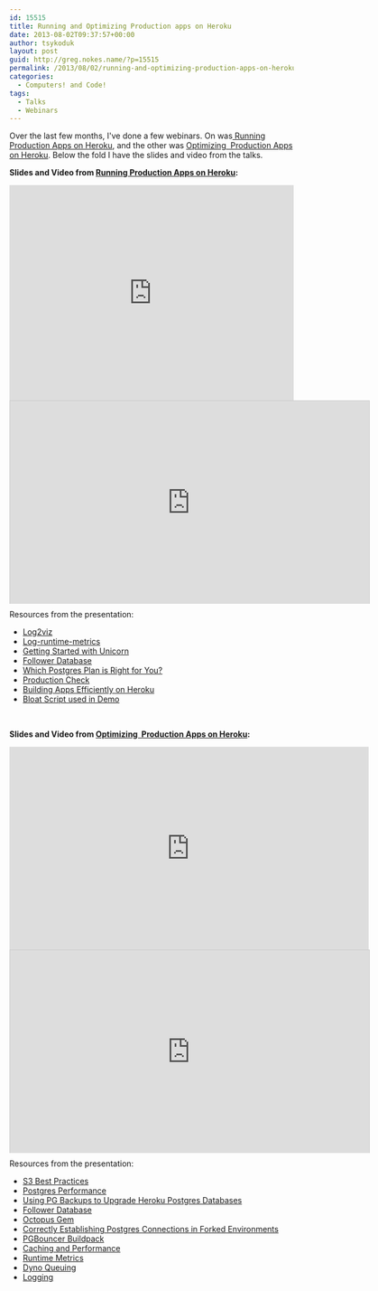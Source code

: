 ```yaml
---
id: 15515
title: Running and Optimizing Production apps on Heroku
date: 2013-08-02T09:37:57+00:00
author: tsykoduk
layout: post
guid: http://greg.nokes.name/?p=15515
permalink: /2013/08/02/running-and-optimizing-production-apps-on-heroku/
categories:
  - Computers! and Code!
tags:
  - Talks
  - Webinars
---
```

Over the last few months, I've done a few webinars. On was<a href="https://blog.heroku.com/archives/2013/7/11/running-production-apps-on-heroku"> Running Production Apps on Heroku</a>, and the other was <a href="https://blog.heroku.com/archives/2013/8/1/video_and_slides_optimizing_production_apps_on_heroku">Optimizing  Production Apps on Heroku</a>. Below the fold I have the slides and video from the talks.

<strong>Slides and Video from <a href="https://blog.heroku.com/archives/2013/7/11/running-production-apps-on-heroku">Running Production Apps on Heroku</a>:</strong>
<iframe src="https://player.vimeo.com/video/69263217" height="381" width="100%" allowfullscreen="" frameborder="0"></iframe>

<iframe style="border: 1px solid #CCC; border-width: 1px 1px 0; margin-bottom: 5px;" src="http://www.slideshare.net/slideshow/embed_code/23588612" height="359" width="637" allowfullscreen="" frameborder="0" marginwidth="0" marginheight="0" scrolling="no"></iframe>
<div style="margin-bottom: 5px;"></div>
Resources from the presentation:
<ul>
	<li><a href="https://blog.heroku.com/archives/2013/3/19/log2viz">Log2viz</a></li>
	<li><a href="https://devcenter.heroku.com/articles/log-runtime-metrics">Log-runtime-metrics</a></li>
	<li><a href="https://devcenter.heroku.com/articles/rails-unicorn">Getting Started with Unicorn</a></li>
	<li><a href="https://devcenter.heroku.com/articles/heroku-postgres-follower-databases">Follower Database</a></li>
	<li><a href="https://devcenter.heroku.com/articles/heroku-postgres-plans">Which Postgres Plan is Right for You?</a></li>
	<li><a href="https://devcenter.heroku.com/articles/production-check">Production Check</a></li>
	<li><a href="https://blog.heroku.com/archives/2013/6/12/building_apps_efficiently_on_heroku">Building Apps Efficiently on Heroku</a></li>
	<li><a href="https://github.com/tsykoduk/hello_world">Bloat Script used in Demo</a></li>
</ul>
&nbsp;

<strong>Slides and Video from <a href="https://blog.heroku.com/archives/2013/8/1/video_and_slides_optimizing_production_apps_on_heroku">Optimizing  Production Apps on Heroku</a>:</strong>

<iframe src="http://player.vimeo.com/video/71442888" height="359" width="637" allowfullscreen="" frameborder="0"></iframe>

<iframe style="border: 1px solid #CCC; border-width: 1px 1px 0; margin-bottom: 5px;" src="http://www.slideshare.net/slideshow/embed_code/24810045?rel=0" height="359" width="637" allowfullscreen="" frameborder="0" marginwidth="0" marginheight="0" scrolling="no"></iframe>
<div style="margin-bottom: 5px;"></div>
Resources from the presentation:
<ul>
	<li><a href="https://devcenter.heroku.com/articles/s3">S3 Best Practices</a></li>
	<li><a href="http://www.craigkerstiens.com/2012/10/01/understanding-postgres-performance/">Postgres Performance</a></li>
	<li><a href="https://devcenter.heroku.com/articles/upgrade-heroku-postgres-with-pgbackups">Using PG Backups to Upgrade Heroku Postgres Databases</a></li>
	<li><a href="https://devcenter.heroku.com/articles/heroku-postgres-follower-databases">Follower Database</a></li>
	<li><a href="https://github.com/tchandy/octopus">Octopus Gem</a></li>
	<li><a href="https://devcenter.heroku.com/articles/forked-pg-connections">Correctly Establishing Postgres Connections in Forked Environments</a></li>
	<li><a href="https://github.com/gregburek/heroku-buildpack-pgbouncer">PGBouncer Buildpack</a></li>
	<li><a href="http://guides.rubyonrails.org/caching_with_rails.html">Caching and Performance</a></li>
	<li><a href="https://devcenter.heroku.com/articles/log-runtime-metrics">Runtime Metrics</a></li>
	<li><a href="https://devcenter.heroku.com/articles/newrelic#interpreting-new-relic-request-queueing">Dyno Queuing</a></li>
	<li><a href="https://devcenter.heroku.com/articles/logging">Logging</a></li>
</ul>